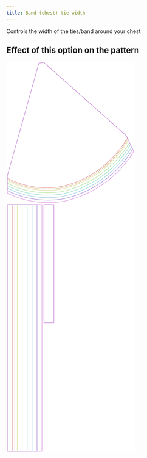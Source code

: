 ```yaml
---
title: Band (chest) tie width
---
```


Controls the width of the ties/band around your chest


## Effect of this option on the pattern
![This image shows the effect of this option by superimposing several variants that have a different value for this option](bee_bandtiewidth_sample.svg "Effect of this option on the pattern")